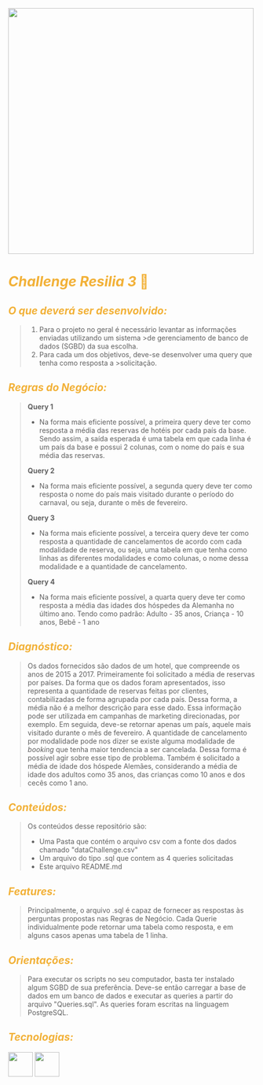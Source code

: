 <img src='https://www.resilia.com.br/wp-content/uploads/2021/08/logo.png' width = '500'/>

# <font color = #F2B138 >_**Challenge Resilia 3**_ 🎯 </font>

## <font color = #F2B138 >*O que deverá ser desenvolvido:* </font>
>1. Para o projeto no geral é necessário levantar as informações enviadas utilizando um sistema >de gerenciamento de banco de dados (SGBD) da sua escolha.
>2. Para cada um dos objetivos, deve-se desenvolver uma query que tenha como resposta a >solicitação.

## <font color = #F2B138 >*Regras do Negócio:* </font>

>**Query 1**
>*  Na forma mais eficiente possível, a primeira query deve ter como resposta a média das reservas de hotéis por cada país da base. Sendo assim, a saída esperada é uma tabela em que cada linha é um país da base e possui 2 colunas, com o nome do país e sua média das reservas.
>
> **Query 2**
>
>*  Na forma mais eficiente possível, a segunda query deve ter como resposta o nome do país mais visitado durante o período do carnaval, ou seja, durante o mês de fevereiro.
>
>**Query 3**
>
>* Na forma mais eficiente possível, a terceira query deve ter como resposta a quantidade de cancelamentos de acordo com cada modalidade de reserva, ou seja, uma tabela em que tenha como linhas as diferentes modalidades e como colunas, o nome dessa modalidade e a quantidade de cancelamento.
>
>**Query 4**
>* Na forma mais eficiente possível, a quarta query deve ter como resposta a média das idades dos hóspedes da Alemanha no último ano. Tendo como padrão: Adulto - 35 anos, Criança - 10 anos, Bebê - 1 ano
>

## <font color = #F2B138 >*Diagnóstico:* </font>
> Os dados fornecidos são dados de um hotel, que compreende os anos de 2015 a 2017.  Primeiramente foi solicitado a média de reservas por países. Da forma que os dados foram apresentados, isso representa a quantidade de reservas feitas por clientes, contabilizadas de forma agrupada por cada país. Dessa forma, a média não é a melhor descrição para esse dado. Essa informação pode ser utilizada em campanhas de marketing direcionadas, por exemplo. Em seguida, deve-se retornar apenas um país, aquele mais visitado durante o mês de fevereiro. A quantidade de cancelamento por modalidade pode nos dizer se existe alguma modalidade de _booking_ que tenha maior tendencia a ser cancelada. Dessa forma é possível agir sobre esse tipo de problema. Também é solicitado a média de idade dos hóspede Alemães, considerando a média de idade dos adultos como 35 anos, das crianças como 10 anos e dos cecês como 1 ano. 


## <font color = #F2B138 >*Conteúdos:* </font>
> Os conteúdos desse repositório são:
> * Uma Pasta que contém o arquivo csv com a fonte dos dados chamado "dataChallenge.csv"
> * Um arquivo do tipo .sql que contem as 4 queries solicitadas
> * Este arquivo README.md 


## <font color = #F2B138 >*Features:* </font>
> Principalmente, o arquivo .sql é capaz de fornecer as respostas às perguntas propostas nas Regras de Negócio. Cada Querie individualmente pode retornar uma tabela como resposta, e em alguns casos apenas uma tabela de 1 linha. 


## <font color = #F2B138 >*Orientações:* </font>
> Para executar os scripts no seu computador, basta ter instalado algum SGBD de sua preferência. Deve-se então carregar a base de dados em um banco de dados e executar as queries a partir do arquivo "Queries.sql". As queries foram escritas na linguagem PostgreSQL.

## <font color = #F2B138 >*Tecnologias:* </font>


<a href = 'https://dbeaver.io/'><img src ='https://dbeaver.io/wp-content/uploads/2015/09/beaver-head.png' width = '50'/></a> 
<a href = 'https://www.postgresql.org/'><img src = 'https://upload.wikimedia.org/wikipedia/commons/thumb/2/29/Postgresql_elephant.svg/1200px-Postgresql_elephant.svg.png' width = '50'/>